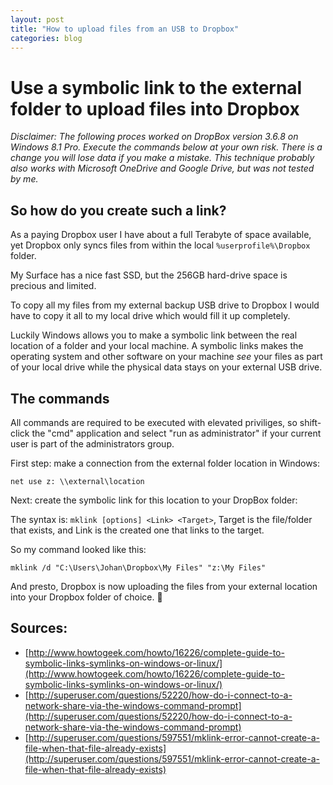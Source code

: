 ```yaml
---
layout: post
title: "How to upload files from an USB to Dropbox"
categories: blog
---
```


# Use a symbolic link to the external folder to upload files into Dropbox

*Disclaimer: The following proces worked on DropBox version 3.6.8 on Windows 8.1 Pro. Execute the commands below at your own risk. There is a change you will lose data if you make a mistake. This technique probably also works with Microsoft OneDrive and Google Drive, but was not tested by me.*

## So how do you create such a link?

As a paying Dropbox user I have about a full Terabyte of space available, yet Dropbox only syncs files from within the local ``%userprofile%\Dropbox`` folder.

My Surface has a nice fast SSD, but the 256GB hard-drive space is precious and limited.

To copy all my files from my external backup USB drive to Dropbox I would have to copy it all to my local drive which would fill it up completely.

Luckily Windows allows you to make a symbolic link between the real location of a folder and your local machine. A symbolic links makes the operating system and other software on your machine *see* your files as part of your local drive while the physical data stays on your external USB drive.

## The commands

All commands are required to be executed with elevated priviliges, so shift-click the "cmd" application and select "run as administrator" if your current user is part of the administrators group.

First step: make a connection from the external folder location in Windows:

    net use z: \\external\location

Next: create the symbolic link for this location to your DropBox folder:

The syntax is: ``mklink [options] <Link> <Target>``, Target is the file/folder that exists, and Link is the created one that links to the target.

So my command looked like this:

    mklink /d "C:\Users\Johan\Dropbox\My Files" "z:\My Files"

And presto, Dropbox is now uploading the files from your external location into your Dropbox folder of choice. :crystal_ball:

## Sources:

- [http://www.howtogeek.com/howto/16226/complete-guide-to-symbolic-links-symlinks-on-windows-or-linux/](http://www.howtogeek.com/howto/16226/complete-guide-to-symbolic-links-symlinks-on-windows-or-linux/)
- [http://superuser.com/questions/52220/how-do-i-connect-to-a-network-share-via-the-windows-command-prompt](http://superuser.com/questions/52220/how-do-i-connect-to-a-network-share-via-the-windows-command-prompt)
- [http://superuser.com/questions/597551/mklink-error-cannot-create-a-file-when-that-file-already-exists](http://superuser.com/questions/597551/mklink-error-cannot-create-a-file-when-that-file-already-exists)

